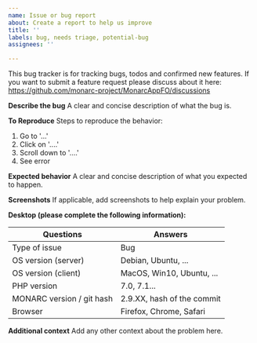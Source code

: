 ```yaml
---
name: Issue or bug report
about: Create a report to help us improve
title: ''
labels: bug, needs triage, potential-bug
assignees: ''

---
```


This bug tracker is for tracking bugs, todos and confirmed new features.
If you want to submit a feature request please discuss about it here:
https://github.com/monarc-project/MonarcAppFO/discussions


**Describe the bug**
A clear and concise description of what the bug is.

**To Reproduce**
Steps to reproduce the behavior:
1. Go to '...'
2. Click on '....'
3. Scroll down to '....'
4. See error

**Expected behavior**
A clear and concise description of what you expected to happen.

**Screenshots**
If applicable, add screenshots to help explain your problem.

**Desktop (please complete the following information):**

| Questions                                | Answers
|-----------------------------------------|--------------------
| Type of issue                           | Bug
| OS version (server)                 | Debian, Ubuntu, ...
| OS version (client)                   | MacOS, Win10, Ubuntu, ...
| PHP version                             | 7.0, 7.1...
| MONARC version / git hash     | 2.9.XX, hash of the commit
| Browser                                    | Firefox, Chrome, Safari

**Additional context**
Add any other context about the problem here.
